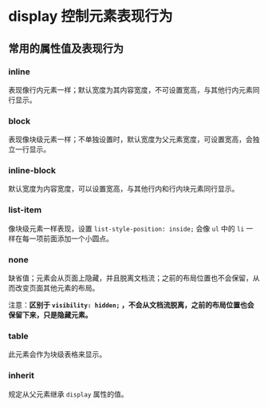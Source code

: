 # display 控制元素表现行为

## 常用的属性值及表现行为

### inline

表现像行内元素一样；默认宽度为其内容宽度，不可设置宽高，与其他行内元素同行显示。

### block

表现像块级元素一样；不单独设置时，默认宽度为父元素宽度，可设置宽高，会独立一行显示。

### inline-block

默认宽度为内容宽度，可以设置宽高，与其他行内和行内块元素同行显示。

### list-item

像块级元素一样表现，设置 `list-style-position: inside;` 会像 `ul` 中的 `li` 一样在每一项前面添加一个小圆点。

### none

缺省值；元素会从页面上隐藏，并且脱离文档流；之前的布局位置也不会保留，从而改变页面其他元素的布局。

注意：**区别于 `visibility: hidden;` ，不会从文档流脱离，之前的布局位置也会保留下来，只是隐藏元素。**

### table

此元素会作为块级表格来显示。

### inherit

规定从父元素继承 `display` 属性的值。
